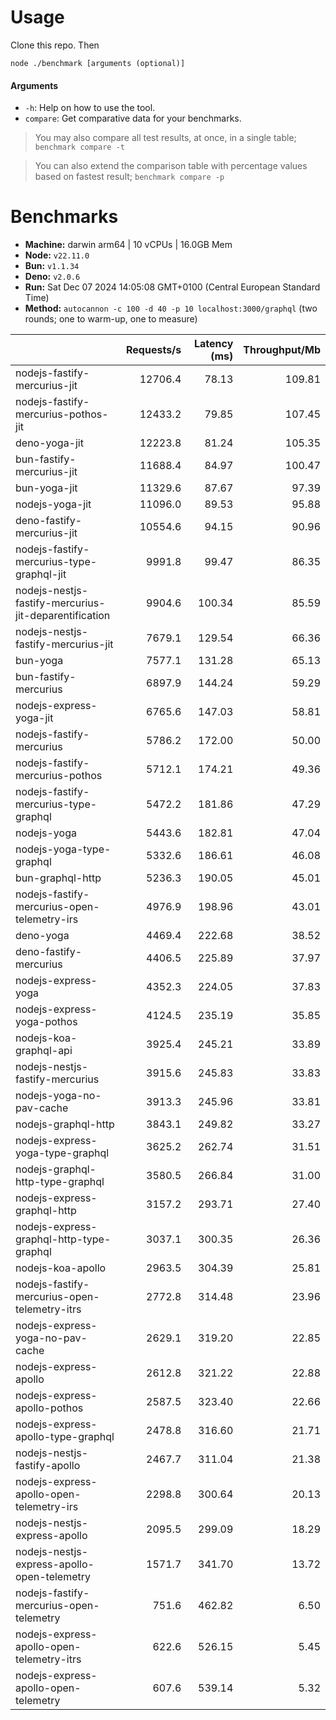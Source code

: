 # Usage

Clone this repo. Then

```
node ./benchmark [arguments (optional)]
```

#### Arguments

* `-h`: Help on how to use the tool.
* `compare`: Get comparative data for your benchmarks.

> You may also compare all test results, at once, in a single table; `benchmark compare -t`

> You can also extend the comparison table with percentage values based on fastest result; `benchmark compare -p`

# Benchmarks

* __Machine:__ darwin arm64 | 10 vCPUs | 16.0GB Mem
* __Node:__ `v22.11.0`
* __Bun:__ `v1.1.34`
* __Deno:__ `v2.0.6`
* __Run:__ Sat Dec 07 2024 14:05:08 GMT+0100 (Central European Standard Time)
* __Method:__ `autocannon -c 100 -d 40 -p 10 localhost:3000/graphql` (two rounds; one to warm-up, one to measure)

|                                                       | Requests/s | Latency (ms) | Throughput/Mb |
| :--                                                   | --:        | --:          | --:           |
| nodejs-fastify-mercurius-jit                          | 12706.4    | 78.13        | 109.81        |
| nodejs-fastify-mercurius-pothos-jit                   | 12433.2    | 79.85        | 107.45        |
| deno-yoga-jit                                         | 12223.8    | 81.24        | 105.35        |
| bun-fastify-mercurius-jit                             | 11688.4    | 84.97        | 100.47        |
| bun-yoga-jit                                          | 11329.6    | 87.67        | 97.39         |
| nodejs-yoga-jit                                       | 11096.0    | 89.53        | 95.88         |
| deno-fastify-mercurius-jit                            | 10554.6    | 94.15        | 90.96         |
| nodejs-fastify-mercurius-type-graphql-jit             | 9991.8     | 99.47        | 86.35         |
| nodejs-nestjs-fastify-mercurius-jit-deparentification | 9904.6     | 100.34       | 85.59         |
| nodejs-nestjs-fastify-mercurius-jit                   | 7679.1     | 129.54       | 66.36         |
| bun-yoga                                              | 7577.1     | 131.28       | 65.13         |
| bun-fastify-mercurius                                 | 6897.9     | 144.24       | 59.29         |
| nodejs-express-yoga-jit                               | 6765.6     | 147.03       | 58.81         |
| nodejs-fastify-mercurius                              | 5786.2     | 172.00       | 50.00         |
| nodejs-fastify-mercurius-pothos                       | 5712.1     | 174.21       | 49.36         |
| nodejs-fastify-mercurius-type-graphql                 | 5472.2     | 181.86       | 47.29         |
| nodejs-yoga                                           | 5443.6     | 182.81       | 47.04         |
| nodejs-yoga-type-graphql                              | 5332.6     | 186.61       | 46.08         |
| bun-graphql-http                                      | 5236.3     | 190.05       | 45.01         |
| nodejs-fastify-mercurius-open-telemetry-irs           | 4976.9     | 198.96       | 43.01         |
| deno-yoga                                             | 4469.4     | 222.68       | 38.52         |
| deno-fastify-mercurius                                | 4406.5     | 225.89       | 37.97         |
| nodejs-express-yoga                                   | 4352.3     | 224.05       | 37.83         |
| nodejs-express-yoga-pothos                            | 4124.5     | 235.19       | 35.85         |
| nodejs-koa-graphql-api                                | 3925.4     | 245.21       | 33.89         |
| nodejs-nestjs-fastify-mercurius                       | 3915.6     | 245.83       | 33.83         |
| nodejs-yoga-no-pav-cache                              | 3913.3     | 245.96       | 33.81         |
| nodejs-graphql-http                                   | 3843.1     | 249.82       | 33.27         |
| nodejs-express-yoga-type-graphql                      | 3625.2     | 262.74       | 31.51         |
| nodejs-graphql-http-type-graphql                      | 3580.5     | 266.84       | 31.00         |
| nodejs-express-graphql-http                           | 3157.2     | 293.71       | 27.40         |
| nodejs-express-graphql-http-type-graphql              | 3037.1     | 300.35       | 26.36         |
| nodejs-koa-apollo                                     | 2963.5     | 304.39       | 25.81         |
| nodejs-fastify-mercurius-open-telemetry-itrs          | 2772.8     | 314.48       | 23.96         |
| nodejs-express-yoga-no-pav-cache                      | 2629.1     | 319.20       | 22.85         |
| nodejs-express-apollo                                 | 2612.8     | 321.22       | 22.88         |
| nodejs-express-apollo-pothos                          | 2587.5     | 323.40       | 22.66         |
| nodejs-express-apollo-type-graphql                    | 2478.8     | 316.60       | 21.71         |
| nodejs-nestjs-fastify-apollo                          | 2467.7     | 311.04       | 21.38         |
| nodejs-express-apollo-open-telemetry-irs              | 2298.8     | 300.64       | 20.13         |
| nodejs-nestjs-express-apollo                          | 2095.5     | 299.09       | 18.29         |
| nodejs-nestjs-express-apollo-open-telemetry           | 1571.7     | 341.70       | 13.72         |
| nodejs-fastify-mercurius-open-telemetry               | 751.6      | 462.82       | 6.50          |
| nodejs-express-apollo-open-telemetry-itrs             | 622.6      | 526.15       | 5.45          |
| nodejs-express-apollo-open-telemetry                  | 607.6      | 539.14       | 5.32          |
